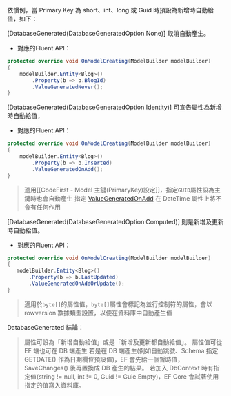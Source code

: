 依慣例，當 Primary Key 為 short、int、long 或 Guid 時預設為新增時自動給值，如下：

[DatabaseGenerated(DatabaseGeneratedOption.None)] 取消自動產生。 
 - 對應的Fluent API：
```C#
protected override void OnModelCreating(ModelBuilder modelBuilder)
{
    modelBuilder.Entity<Blog>()
        .Property(b => b.BlogId)
        .ValueGeneratedNever();
}
```

[DatabaseGenerated(DatabaseGeneratedOption.Identity)] 可宣告屬性為新增時自動給值，
 - 對應的Fluent API：
```C#
protected override void OnModelCreating(ModelBuilder modelBuilder)
{
    modelBuilder.Entity<Blog>()
        .Property(b => b.Inserted)
        .ValueGeneratedOnAdd();
}
```

> 適用[[CodeFirst - Model 主鍵(PrimaryKey)設定]]，指定`GUID`屬性設為主鍵時也會自動產生
>指定 [ValueGeneratedOnAdd](https://learn.microsoft.com/zh-tw/dotnet/api/microsoft.entityframeworkcore.metadata.builders.propertybuilder.valuegeneratedonadd) 在 DateTime 屬性上將不會有任何作用

[DatabaseGenerated(DatabaseGeneratedOption.Computed)] 則是新增及更新時自動給值。
 - 對應的Fluent API：
 ```C#
protected override void OnModelCreating(ModelBuilder modelBuilder)
{
    modelBuilder.Entity<Blog>()
        .Property(b => b.LastUpdated)
        .ValueGeneratedOnAddOrUpdate();
} 
 ```

> 適用於`byte[]`的屬性值，`byte[]`屬性會標記為並行控制符的屬性，會以 rowversion 數據類型設置，以便在資料庫中自動產生值

DatabaseGenerated 結論：
> 屬性可設為「新增自動給值」或是「新增及更新都自動給值」。 屬性值可從 EF 端也可在 DB 端產生
> 若是在 DB 端產生(例如自動跳號、Schema 指定 GETDATE() 作為日期欄位預設值)，EF 會先給一個暫時值，SaveChanges() 後再置換成 DB 產生的結果。 若加入 DbContext 時有指定值(string != null, int != 0, Guid != Guie.Empty)，EF Core 會試著使用指定的值寫入資料庫。
